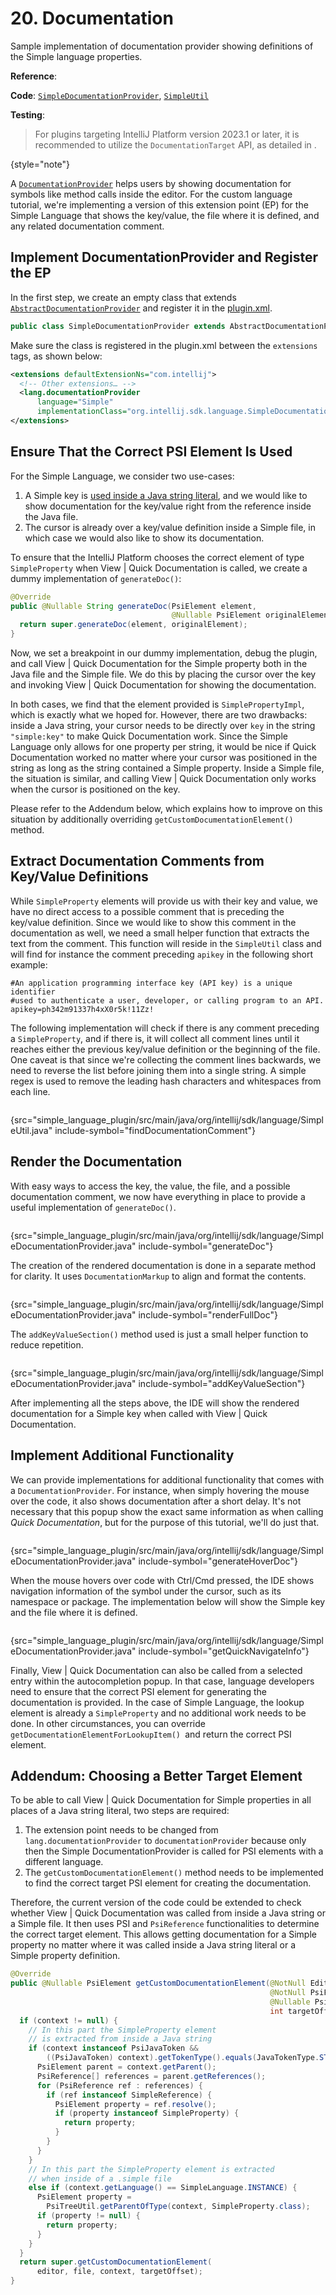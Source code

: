 <!-- Copyright 2000-2023 JetBrains s.r.o. and contributors. Use of this source code is governed by the Apache 2.0 license. -->

# 20. Documentation

<link-summary>Sample implementation of documentation provider showing definitions of the Simple language properties.</link-summary>

<tldr>

**Reference**: [](documentation.md)

**Code**: [`SimpleDocumentationProvider`](%gh-sdk-samples%/simple_language_plugin/src/main/java/org/intellij/sdk/language/SimpleDocumentationProvider.java),
[`SimpleUtil`](%gh-sdk-samples%/simple_language_plugin/src/main/java/org/intellij/sdk/language/SimpleUtil.java)

**Testing**: [](documentation_test.md)

</tldr>

<include from="language_and_filetype.md" element-id="custom_language_tutorial_header"></include>

> For plugins targeting IntelliJ Platform version 2023.1 or later, it is recommended to utilize the
> `DocumentationTarget` API, as detailed in [](documentation.md).
>
{style="note"}

A [`DocumentationProvider`](%gh-ic%/platform/analysis-api/src/com/intellij/lang/documentation/DocumentationProvider.java)
helps users by showing documentation for symbols like method calls inside the editor.
For the custom language tutorial, we're implementing a version of this extension point (EP) for the Simple Language that shows the key/value,
the file where it is defined, and any related documentation comment.

## Implement DocumentationProvider and Register the EP

In the first step, we create an empty class that extends
[`AbstractDocumentationProvider`](%gh-ic%/platform/analysis-api/src/com/intellij/lang/documentation/AbstractDocumentationProvider.java)
and register it in the <path>[plugin.xml](plugin_configuration_file.md)</path>.

```java
public class SimpleDocumentationProvider extends AbstractDocumentationProvider { }
```

Make sure the class is registered in the <path>plugin.xml</path> between the `extensions` tags, as shown below:

```xml
<extensions defaultExtensionNs="com.intellij">
  <!-- Other extensions… -->
  <lang.documentationProvider
      language="Simple"
      implementationClass="org.intellij.sdk.language.SimpleDocumentationProvider"/>
</extensions>
```

## Ensure That the Correct PSI Element Is Used

For the Simple Language, we consider two use-cases:

1. A Simple key is [used inside a Java string literal](reference_contributor.md),
   and we would like to show documentation for the key/value right from the reference inside the Java file.
2. The cursor is already over a key/value definition inside a Simple file, in which case we would also like to show its documentation.

To ensure that the IntelliJ Platform chooses the correct element of type `SimpleProperty` when <ui-path>View | Quick Documentation</ui-path> is called,
we create a dummy implementation of `generateDoc()`:

```java
@Override
public @Nullable String generateDoc(PsiElement element,
                                    @Nullable PsiElement originalElement) {
  return super.generateDoc(element, originalElement);
}
```

Now, we set a breakpoint in our dummy implementation, debug the plugin, and call <ui-path>View | Quick Documentation</ui-path>
for the Simple property both in the Java file and the Simple file.
We do this by placing the cursor over the key and invoking <ui-path>View | Quick Documentation</ui-path>
for showing the documentation.

In both cases, we find that the element provided is `SimplePropertyImpl`, which is exactly what we hoped for.
However, there are two drawbacks: inside a Java string, your cursor needs to be directly over `key` in the string `"simple:key"` to make <emphasis>Quick Documentation</emphasis> work.
Since the Simple Language only allows for one property per string,
it would be nice if <emphasis>Quick Documentation</emphasis> worked no matter where your cursor was positioned in the string as long as the string contained a Simple property.
Inside a Simple file, the situation is similar, and calling <ui-path>View | Quick Documentation</ui-path> only works when the cursor is positioned on the key.

Please refer to the Addendum below, which explains how to improve on this situation by additionally overriding `getCustomDocumentationElement()` method.

## Extract Documentation Comments from Key/Value Definitions

While `SimpleProperty` elements will provide us with their key and value, we have no direct access to a possible comment that is preceding the key/value definition.
Since we would like to show this comment in the documentation as well, we need a small helper function that extracts the text from the comment.
This function will reside in the `SimpleUtil` class and will find for instance the comment preceding `apikey` in the following short example:

```text
#An application programming interface key (API key) is a unique identifier
#used to authenticate a user, developer, or calling program to an API.
apikey=ph342m91337h4xX0r5k!11Zz!
```

The following implementation will check if there is any comment preceding a `SimpleProperty`, and if there is,
it will collect all comment lines until it reaches either the previous key/value definition or the beginning of the file.
One caveat is that since we're collecting the comment lines backwards, we need to reverse the list before joining them into a single string.
A simple regex is used to remove the leading hash characters and whitespaces from each line.

```java
```
{src="simple_language_plugin/src/main/java/org/intellij/sdk/language/SimpleUtil.java" include-symbol="findDocumentationComment"}


## Render the Documentation

With easy ways to access the key, the value, the file, and a possible documentation comment,
we now have everything in place to provide a useful implementation of `generateDoc()`.

```java
```
{src="simple_language_plugin/src/main/java/org/intellij/sdk/language/SimpleDocumentationProvider.java" include-symbol="generateDoc"}


The creation of the rendered documentation is done in a separate method for clarity.
It uses `DocumentationMarkup` to align and format the contents.

```java
```
{src="simple_language_plugin/src/main/java/org/intellij/sdk/language/SimpleDocumentationProvider.java" include-symbol="renderFullDoc"}


The `addKeyValueSection()` method used is just a small helper function to reduce repetition.

```java
```
{src="simple_language_plugin/src/main/java/org/intellij/sdk/language/SimpleDocumentationProvider.java" include-symbol="addKeyValueSection"}


After implementing all the steps above, the IDE will show the rendered documentation for a Simple key when called with <ui-path>View | Quick Documentation</ui-path>.


## Implement Additional Functionality

We can provide implementations for additional functionality that comes with a `DocumentationProvider`.
For instance, when simply hovering the mouse over the code, it also shows documentation after a short delay.
It's not necessary that this popup show the exact same information as when calling _Quick Documentation_, but for the purpose of this tutorial, we'll do just that.

```java
```
{src="simple_language_plugin/src/main/java/org/intellij/sdk/language/SimpleDocumentationProvider.java" include-symbol="generateHoverDoc"}


When the mouse hovers over code with <shortcut>Ctrl</shortcut>/<shortcut>Cmd</shortcut> pressed, the IDE shows navigation information of the symbol under the cursor,
such as its namespace or package.
The implementation below will show the Simple key and the file where it is defined.

```java
```
{src="simple_language_plugin/src/main/java/org/intellij/sdk/language/SimpleDocumentationProvider.java" include-symbol="getQuickNavigateInfo"}


Finally, <ui-path>View | Quick Documentation</ui-path> can also be called from a selected entry within the autocompletion popup.
In that case, language developers need to ensure that the correct PSI element for generating the documentation is provided.
In the case of Simple Language, the lookup element is already a `SimpleProperty` and no additional work needs to be done.
In other circumstances, you can override `getDocumentationElementForLookupItem() `and return the correct PSI element.

## Addendum: Choosing a Better Target Element

To be able to call <ui-path>View | Quick Documentation</ui-path> for Simple properties in all places of a Java string literal, two steps are required:

1. The extension point needs to be changed from `lang.documentationProvider` to `documentationProvider` because only then
   the Simple DocumentationProvider is called for PSI elements with a different language.
2. The `getCustomDocumentationElement()` method needs to be implemented to find the correct target PSI element for creating the documentation.

Therefore, the current version of the code could be extended to check whether <ui-path>View | Quick Documentation</ui-path> was called from inside a Java string or a Simple file.
It then uses PSI and `PsiReference` functionalities to determine the correct target element.
This allows getting documentation for a Simple property no matter where it was called inside a Java string literal or a Simple property definition.

```java
@Override
public @Nullable PsiElement getCustomDocumentationElement(@NotNull Editor editor,
                                                          @NotNull PsiFile file,
                                                          @Nullable PsiElement context,
                                                          int targetOffset) {
  if (context != null) {
    // In this part the SimpleProperty element
    // is extracted from inside a Java string
    if (context instanceof PsiJavaToken &&
        ((PsiJavaToken) context).getTokenType().equals(JavaTokenType.STRING_LITERAL)) {
      PsiElement parent = context.getParent();
      PsiReference[] references = parent.getReferences();
      for (PsiReference ref : references) {
        if (ref instanceof SimpleReference) {
          PsiElement property = ref.resolve();
          if (property instanceof SimpleProperty) {
            return property;
          }
        }
      }
    }
    // In this part the SimpleProperty element is extracted
    // when inside of a .simple file
    else if (context.getLanguage() == SimpleLanguage.INSTANCE) {
      PsiElement property =
        PsiTreeUtil.getParentOfType(context, SimpleProperty.class);
      if (property != null) {
        return property;
      }
    }
  }
  return super.getCustomDocumentationElement(
      editor, file, context, targetOffset);
}
```

